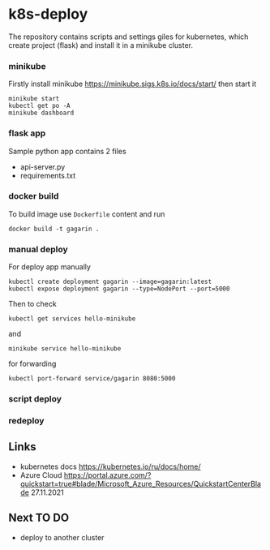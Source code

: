 # k8s-deploy
The repository contains scripts and settings giles for kubernetes, which create project (flask) and install it in a minikube cluster.   

### minikube
Firstly install minikube https://minikube.sigs.k8s.io/docs/start/
then start it
```shell
minikube start
kubectl get po -A
minikube dashboard
```

### flask app
Sample python app contains 2 files 
* api-server.py
* requirements.txt

### docker build
To build image use `Dockerfile` content and run
```shell
docker build -t gagarin .
```

### manual deploy
For deploy app manually 
```shell
kubectl create deployment gagarin --image=gagarin:latest
kubectl expose deployment gagarin --type=NodePort --port=5000
```

Then to check
```shell
kubectl get services hello-minikube
```
and
```shell
minikube service hello-minikube
```
for forwarding
```shell
kubectl port-forward service/gagarin 8080:5000
```


### script deploy

### redeploy

## Links
* kubernetes docs https://kubernetes.io/ru/docs/home/
* Azure Cloud https://portal.azure.com/?quickstart=true#blade/Microsoft_Azure_Resources/QuickstartCenterBlade  27.11.2021

## Next TO DO
* deploy to another cluster

